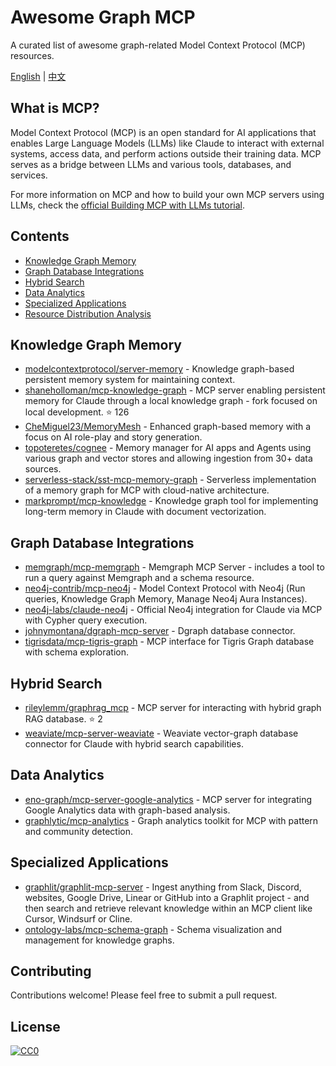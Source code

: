 # Awesome Graph MCP

A curated list of awesome graph-related Model Context Protocol (MCP) resources.

[English](README.md) | [中文](README.zh-CN.md)

## What is MCP?

Model Context Protocol (MCP) is an open standard for AI applications that enables Large Language Models (LLMs) like Claude to interact with external systems, access data, and perform actions outside their training data. MCP serves as a bridge between LLMs and various tools, databases, and services.

For more information on MCP and how to build your own MCP servers using LLMs, check the [official Building MCP with LLMs tutorial](https://modelcontextprotocol.io/tutorials/building-mcp-with-llms).

## Contents

- [Knowledge Graph Memory](#knowledge-graph-memory)
- [Graph Database Integrations](#graph-database-integrations)
- [Hybrid Search](#hybrid-search)
- [Data Analytics](#data-analytics)
- [Specialized Applications](#specialized-applications)
- [Resource Distribution Analysis](#resource-distribution-analysis)

## Knowledge Graph Memory

- [modelcontextprotocol/server-memory](https://github.com/modelcontextprotocol/servers/tree/main/src/memory) - Knowledge graph-based persistent memory system for maintaining context.
- [shaneholloman/mcp-knowledge-graph](https://github.com/shaneholloman/mcp-knowledge-graph) - MCP server enabling persistent memory for Claude through a local knowledge graph - fork focused on local development. ⭐ 126
- [CheMiguel23/MemoryMesh](https://github.com/CheMiguel23/MemoryMesh) - Enhanced graph-based memory with a focus on AI role-play and story generation.
- [topoteretes/cognee](https://github.com/topoteretes/cognee) - Memory manager for AI apps and Agents using various graph and vector stores and allowing ingestion from 30+ data sources.
- [serverless-stack/sst-mcp-memory-graph](https://smithery.ai/server/@serverless-stack/sst-mcp-memory-graph) - Serverless implementation of a memory graph for MCP with cloud-native architecture.
- [markprompt/mcp-knowledge](https://smithery.ai/server/@markprompt/mcp-knowledge) - Knowledge graph tool for implementing long-term memory in Claude with document vectorization.

## Graph Database Integrations

- [memgraph/mcp-memgraph](https://github.com/memgraph/mcp-memgraph) - Memgraph MCP Server - includes a tool to run a query against Memgraph and a schema resource.
- [neo4j-contrib/mcp-neo4j](https://github.com/neo4j-contrib/mcp-neo4j) - Model Context Protocol with Neo4j (Run queries, Knowledge Graph Memory, Manage Neo4j Aura Instances).
- [neo4j-labs/claude-neo4j](https://smithery.ai/server/@neo4j-labs/claude-neo4j) - Official Neo4j integration for Claude via MCP with Cypher query execution.
- [johnymontana/dgraph-mcp-server](https://github.com/johnymontana/dgraph-mcp-server) - Dgraph database connector. 
- [tigrisdata/mcp-tigris-graph](https://smithery.ai/server/@tigrisdata/mcp-tigris-graph) - MCP interface for Tigris Graph database with schema exploration.

## Hybrid Search

- [rileylemm/graphrag_mcp](https://github.com/rileylemm/graphrag_mcp) - MCP server for interacting with hybrid graph RAG database. ⭐ 2
- [weaviate/mcp-server-weaviate](https://github.com/weaviate/mcp-server-weaviate) - Weaviate vector-graph database connector for Claude with hybrid search capabilities.

## Data Analytics

- [eno-graph/mcp-server-google-analytics](https://smithery.ai/server/@eno-graph/mcp-server-google-analytics) - MCP server for integrating Google Analytics data with graph-based analysis.
- [graphlytic/mcp-analytics](https://smithery.ai/server/@graphlytic/mcp-analytics) - Graph analytics toolkit for MCP with pattern and community detection.

## Specialized Applications

- [graphlit/graphlit-mcp-server](https://github.com/graphlit/graphlit-mcp-server) - Ingest anything from Slack, Discord, websites, Google Drive, Linear or GitHub into a Graphlit project - and then search and retrieve relevant knowledge within an MCP client like Cursor, Windsurf or Cline.
- [ontology-labs/mcp-schema-graph](https://smithery.ai/server/@ontology-labs/mcp-schema-graph) - Schema visualization and management for knowledge graphs.

## Contributing

Contributions welcome! Please feel free to submit a pull request.

## License

[![CC0](https://mirrors.creativecommons.org/presskit/buttons/88x31/svg/cc-zero.svg)](https://creativecommons.org/publicdomain/zero/1.0/)
